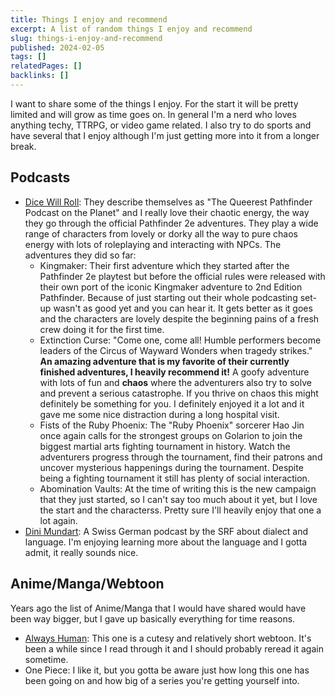 ```yaml
---
title: Things I enjoy and recommend
excerpt: A list of random things I enjoy and recommend
slug: things-i-enjoy-and-recommend
published: 2024-02-05
tags: []
relatedPages: []
backlinks: []
---
```


I want to share some of the things I enjoy. For the start it will be pretty limited and will grow as time goes on. In general I'm a nerd who loves anything techy, TTRPG, or video game related. I also try to do sports and have several that I enjoy although I'm just getting more into it from a longer break.

## Podcasts

- [Dice Will Roll](https://www.dicewillroll.com/): They describe themselves as "The Queerest Pathfinder Podcast on the Planet" and I really love their chaotic energy, the way they go through the official Pathfinder 2e adventures. They play a wide range of characters from lovely or dorky all the way to pure chaos energy with lots of roleplaying and interacting with NPCs. The adventures they did so far:
  - Kingmaker: Their first adventure which they started after the Pathfinder 2e playtest but before the official rules were released with their own port of the iconic Kingmaker adventure to 2nd Edition Pathfinder. Because of just starting out their whole podcasting set-up wasn't as good yet and you can hear it. It gets better as it goes and the characters are lovely despite the beginning pains of a fresh crew doing it for the first time.
  - Extinction Curse: "Come one, come all! Humble performers become leaders of the Circus of Wayward Wonders when tragedy strikes." **An amazing adventure that is my favorite of their currently finished adventures, I heavily recommend it!** A goofy adventure with lots of fun and **chaos** where the adventurers also try to solve and prevent a serious catastrophe. If you thrive on chaos this might definitely be something for you. I definitely enjoyed it a lot and it gave me some nice distraction during a long hospital visit.
  - Fists of the Ruby Phoenix: The "Ruby Phoenix" sorcerer Hao Jin once again calls for the strongest groups on Golarion to join the biggest martial arts fighting tournament in history. Watch the adventurers progress through the tournament, find their patrons and uncover mysterious happenings during the tournament. Despite being a fighting tournament it still has plenty of social interaction.
  - Abomination Vaults: At the time of writing this is the new campaign that they just started, so I can't say too much about it yet, but I love the start and the characterss. Pretty sure I'll heavily enjoy that one a lot again.
- [Dini Mundart](https://www.srf.ch/audio/dini-mundart): A Swiss German podcast by the SRF about dialect and language. I'm enjoying learning more about the language and I gotta admit, it really sounds nice.

## Anime/Manga/Webtoon

Years ago the list of Anime/Manga that I would have shared would have been way bigger, but I gave up basically everything for time reasons.

- [Always Human](https://www.webtoons.com/en/romance/always-human/list?title_no=557): This one is a cutesy and relatively short webtoon. It's been a while since I read through it and I should probably reread it again sometime.
- One Piece: I like it, but you gotta be aware just how long this one has been going on and how big of a series you're getting yourself into.
